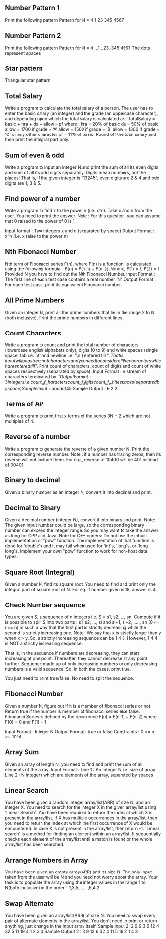 ## Number Pattern 1
Print the following pattern
Pattern for N = 4
1
23
345
4567

## Number Pattern 2
Print the following pattern
Pattern for N = 4
...1
..23
.345
4567
The dots represent spaces.

## Star pattern
Triangular star pattern

## Total Salary
Write a program to calculate the total salary of a person. The user has to enter the basic salary (an integer) and the grade (an uppercase character), and depending upon which the total salary is calculated as -
    totalSalary = basic + hra + da + allow – pf
where :
hra   = 20% of basic
da    = 50% of basic
allow = 1700 if grade = ‘A’
allow = 1500 if grade = ‘B’
allow = 1300 if grade = ‘C' or any other character
pf    = 11% of basic.
Round off the total salary and then print the integral part only.

## Sum of even & odd
Write a program to input an integer N and print the sum of all its even digits and sum of all its odd digits separately.
Digits mean numbers, not the places! That is, if the given integer is "13245", even digits are 2 & 4 and odd digits are 1, 3 & 5.

## Find power of a number
Write a program to find x to the power n (i.e. x^n). Take x and n from the user. You need to print the answer.
Note : For this question, you can assume that 0 raised to the power of 0 is 1

Input format :
Two integers x and n (separated by space)
Output Format :
x^n (i.e. x raise to the power n)

## Nth Fibonacci Number
Nth term of Fibonacci series F(n), where F(n) is a function, is calculated using the following formula -
    F(n) = F(n-1) + F(n-2), 
    Where, F(1) =  1, 
           F(2) = 1
Provided N you have to find out the Nth Fibonacci Number.
Input Format :
The first line of each test case contains a real number ‘N’.
Output Format :
For each test case, print its equivalent Fibonacci number.

## All Prime Numbers
Given an integer N, print all the prime numbers that lie in the range 2 to N (both inclusive).
Print the prime numbers in different lines.

## Count Characters
Write a program to count and print the total number of characters (lowercase english alphabets only), digits (0 to 9) and white spaces (single space, tab i.e. '\t' and newline i.e. '\n') entered till '$'.
That is, input will be a stream of characters and you need to consider all the characters which are entered till '$'.
Print count of characters, count of digits and count of white spaces respectively (separated by space).
Input Format :
A stream of characters terminated by '$'
Output Format :
3 integers i.e. count_of_characters count_of_digits count_of_whitespaces (separated by space)
Sample Input :
abc def4 5$
Sample Output :
6 2 2

## Terms of AP
Write a program to print first x terms of the series 3N + 2 which are not multiples of 4.

## Reverse of a number
Write a program to generate the reverse of a given number N. Print the corresponding reverse number.
Note : If a number has trailing zeros, then its reverse will not include them. For e.g., reverse of 10400 will be 401 instead of 00401

## Binary to decimal
Given a binary number as an integer N, convert it into decimal and print.

## Decimal to Binary
Given a decimal number (integer N), convert it into binary and print.
Note: The given input number could be large, so the corresponding binary number can exceed the integer range. So you may want to take the answer as long for CPP and Java.
Note for C++ coders: Do not use the inbuilt implementation of "pow" function. The implementation of that function is done for 'double's and it may fail when used for 'int's, 'long's, or 'long long's. Implement your own "pow" function to work for non-float data types.

## Square Root (Integral)
Given a number N, find its square root. You need to find and print only the integral part of square root of N.
For eg. if number given is 18, answer is 4.


## Check Number sequence

You are given S, a sequence of n integers i.e. S = s1, s2, ..., sn. Compute if it is possible to split S into two parts : s1, s2, ..., si and si+1, si+2, ….., sn (0 <= i <= n) in such a way that the first part is strictly decreasing while the second is strictly increasing one.
Note : We say that x is strictly larger than y when x > y.
So, a strictly increasing sequence can be 1 4 8. However, 1 4 4 is NOT a strictly increasing sequence.


That is, in the sequence if numbers are decreasing, they can start increasing at one point. Thereafter, they cannot decrease at any point further.
Sequence made up of only increasing numbers or only decreasing numbers is a valid sequence. So, in both the cases, print true.


You just need to print true/false. No need to split the sequence.

## Fibonacci Number

Given a number N, figure out if it is a member of fibonacci series or not. Return true if the number is member of fibonacci series else false.
Fibonacci Series is defined by the recurrence
    F(n) = F(n-1) + F(n-2)
where F(0) = 0 and F(1) = 1


Input Format :
Integer N
Output Format :
true or false
Constraints :
0 <= n <= 10^4

## Array Sum
Given an array of length N, you need to find and print the sum of all elements of the array.
Input Format :
Line 1 : An Integer N i.e. size of array
Line 2 : N integers which are elements of the array, separated by spaces

## Linear Search
You have been given a random integer array/list(ARR) of size N, and an integer X. You need to search for the integer X in the given array/list using 'Linear Search'.
 You have been required to return the index at which X is present in the array/list. If X has multiple occurrences in the array/list, then you need to return the index at which the first occurrence of X would be encountered. In case X is not present in the array/list, then return -1.
'Linear search' is a method for finding an element within an array/list. It sequentially checks each element of the array/list until a match is found or the whole array/list has been searched.

## Arrange Numbers in Array
You have been given an empty array(ARR) and its size N. The only input taken from the user will be N and you need not worry about the array.
Your task is to populate the array using the integer values in the range 1 to N(both inclusive) in the order - 1,3,5,.......,6,4,2.

## Swap Alternate
You have been given an array/list(ARR) of size N. You need to swap every pair of alternate elements in the array/list.
You don't need to print or return anything, just change in the input array itself.
Sample Input 2:
2
9
9 3 6 12 4 32 5 11 19
4
1 2 3 4
Sample Output 2 :
3 9 12 6 32 4 11 5 19 
2 1 4 3 
